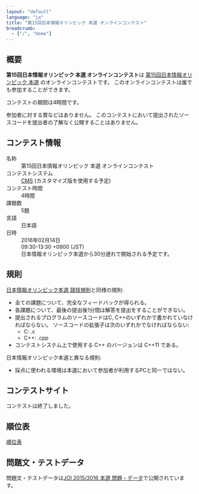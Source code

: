 ```yaml
---
layout: "default"
language: "ja"
title: "第15回日本情報オリンピック 本選 オンラインコンテスト"
breadcrumb:
  - ["/", "Home"]
---
```


## 概要

**第15回日本情報オリンピック 本選 オンラインコンテスト**は
[第15回日本情報オリンピック 本選](https://www.ioi-jp.org/joi/2015/honsen.html)
のオンラインコンテストです。
このオンラインコンテストは誰でも参加することができます。

コンテストの期間は4時間です。

参加者に対する賞などはありません。
このコンテストにおいて提出されたソースコードを提出者の了解なく公開することはありません。

## コンテスト情報

<dl>
  <dt>名称</dt>
  <dd>第15回日本情報オリンピック 本選 オンラインコンテスト</dd>

  <dt>コンテストシステム</dt>
  <dd>
  <a href="https://github.com/cms-dev/cms/">CMS</a>
  (カスタマイズ版を使用する予定)
  </dd>

  <dt>コンテスト時間</dt>
  <dd>4時間</dd>

  <dt>課題数</dt>
  <dd>5題</dd>

  <dt>言語</dt>
  <dd>日本語</dd>

  <dt>日時</dt>
  <dd>2016年02月14日</dd>
  <dd>09:30-13:30 +0900 (JST)</dd>
  <dd>日本情報オリンピック本選から30分遅れで開始される予定です。</dd>
</dl>

## 規則

[日本情報オリンピック本選 競技規則](https://www.ioi-jp.org/joi/2015/2016-ho-outline.html)と同様の規則:

- 全ての課題について、完全なフィードバックが得られる。
- 各課題について、最後の提出後1分間は解答を提出をすることができない。
- 提出されるプログラムのソースコードはC, C++のいずれかで書かれていなければならない。
  ソースコードの拡張子は次のいずれかでなければならない:
  - C: .c
  - C++: .cpp
- コンテストシステム上で使用する C++ のバージョンは C++11 である。

日本情報オリンピック本選と異なる規則:

- 採点に使われる環境は本選において参加者が利用するPCと同一ではない。

## コンテストサイト

コンテストは終了しました。

## 順位表

[順位表](ranking.html)

## 問題文・テストデータ

問題文・テストデータは[JOI 2015/2016 本選 問題・データ](https://www.ioi-jp.org/joi/2015/2016-ho/index.html)で公開されています。
